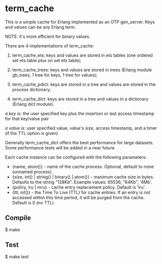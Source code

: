 # term_cache

This is a simple cache for Erlang implemented as an OTP gen_server.
Keys and values can be any Erlang term.

NOTE: it's more efficient for binary values.

There are 4 implementations of term_cache:

1. term_cache_ets: keys and values are stored in ets tables (one ordered set ets table plus on set ets table);

2. term_cache_trees: keys and values are stored in trees (Erlang module gb_trees, 1 tree for keys, 1 tree for values);

3. term_cache_pdict: keys are stored in a tree and values are stored in the process dictionary;

4. term_cache_dict: keys are stored in a tree and values in a dictionary (Erlang dict module).


*a key is*: the user specified key plus the insertion or last access timestamp for that key/value pair

*a value is*: user specified value, value's size, access timestamp, and a timer (if the TTL option is given)

Generally term_cache_dict offers the best performance for large datasets.
Some performance tests will be added in a near future.


Each cache instance can be configured with the following parameters:

* {name, atom()} - name of the cache process. Optional, default to none (unnamed process).
* {size, int() | string() | binary() | atom()} - maximum cache size in bytes. Defaults to the string "128Kb". Example values: 65536, "64Kb", '4Mb'.
* {policy, lru | mru} - cache entry replacement policy. Default is 'lru'.
* {ttl, int()} - the Time To Live (TTL) for cache entries. If an entry is not accessed within this time period, it will be purged from the cache. Default is 0 (no TTL).

## Compile

$ make

## Test

$ make test
